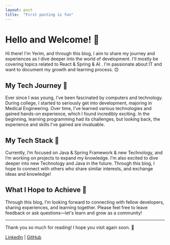 ```yaml
---
layout: post
title:  "First posting is fun"
---
```


# Hello and Welcome! 👋

Hi there! I'm Yerim, and through this blog, I aim to share my journey and experiences as I dive deeper into the world of development. I'll mostly be covering topics related to  React & Spring & AI . I'm passionate about IT and want to document my growth and learning process. 😊

## My Tech Journey 🌱

Ever since I was young, I’ve been fascinated by computers and technology. During college, I started to seriously get into development, majoring in Medical Engineering. Over time, I’ve learned various technologies and gained hands-on experience, which I found incredibly exciting. In the beginning, learning programming had its challenges, but looking back, the experience and skills I’ve gained are invaluable.

## My Tech Stack 🔧

Currently, I’m focused on Java & Spring Framework & new Technology, and I’m working on projects to expand my knowledge. I’m also excited to dive deeper into new Technology and Java in the future. Through this blog, I hope to connect with others who share similar interests, and exchange ideas and knowledge!

## What I Hope to Achieve 🎯

Through this blog, I’m looking forward to connecting with fellow developers, sharing experiences, and learning together. Please feel free to leave feedback or ask questions—let's learn and grow as a community!

---

Thank you so much for reading! I hope you visit again soon. 🤗

[LinkedIn](https://www.linkedin.com/inyerim-jeong-68646b31b/) | [GitHub](https://github.com/fromYerim)
